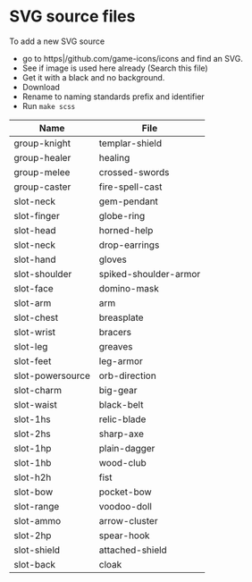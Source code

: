 # SVG source files 

To add a new SVG source 
* go to https|/github.com/game-icons/icons and find an SVG. 
* See if image is used here already (Search this file)
* Get it with a black and no background. 
* Download
* Rename to naming standards prefix and identifier
* Run `make scss`

Name|File
---|---
group-knight|templar-shield
group-healer|healing
group-melee|crossed-swords
group-caster|fire-spell-cast
slot-neck|gem-pendant
slot-finger|globe-ring
slot-head|horned-help
slot-neck|drop-earrings
slot-hand|gloves
slot-shoulder|spiked-shoulder-armor
slot-face|domino-mask
slot-arm|arm
slot-chest|breasplate
slot-wrist|bracers
slot-leg|greaves
slot-feet|leg-armor
slot-powersource|orb-direction
slot-charm|big-gear
slot-waist|black-belt
slot-1hs|relic-blade
slot-2hs|sharp-axe
slot-1hp|plain-dagger
slot-1hb|wood-club
slot-h2h|fist
slot-bow|pocket-bow
slot-range|voodoo-doll
slot-ammo|arrow-cluster
slot-2hp|spear-hook
slot-shield|attached-shield
slot-back|cloak